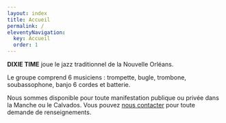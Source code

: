 ```yaml
---
layout: index
title: Accueil
permalink: /
eleventyNavigation:
  key: Accueil
  order: 1
---
```


**DIXIE TIME** joue le jazz traditionnel de la Nouvelle Orléans.

Le groupe comprend 6 musiciens : trompette, bugle, trombone, soubassophone, banjo 6 cordes et batterie.

Nous sommes disponible pour toute manifestation publique ou privée dans la Manche ou le Calvados. Vous pouvez [nous contacter](/nous-contacter/) pour toute demande de renseignements.
